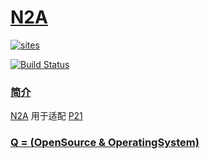 ﻿# [N2A](https://github.com/OS-Q/N2A)

[![sites](http://182.61.61.133/link/resources/OSQ.png)](http://www.OS-Q.com)

[![Build Status](https://github.com/OS-Q/N2A/workflows/N2A/badge.svg)](https://github.com/OS-Q/N2A/actions)

### [简介](https://github.com/OS-Q/N2A/wiki)

[N2A](https://github.com/OS-Q/N2A) 用于适配 [P21](https://github.com/OS-Q/P21)

### [Q = (OpenSource & OperatingSystem) ](http://www.OS-Q.com)
